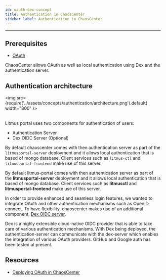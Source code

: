 ```yaml
---
id: oauth-dex-concept
title: Authentication in ChaosCenter
sidebar_label: Authentication in ChaosCenter
---
```


---

## Prerequisites

- [OAuth](https://oauth.net/specs/)

ChaosCenter allows OAuth as well as local authentication using Dex and the authentication server.


## Authentication architecture

<img src={require('../assets/concepts/authentication/architecture.png').default} width="800" /><br/><br/>


Litmus portal uses two components for authentication of users:

- Authentication Server
- Dex OIDC Server (Optional)


By default chaoscenter comes with then authentication server as part of the `litmusportal-server` deployment and it allows local authentication that is based of mongo database. Client services such as `litmus-ctl` and `litmusportal-frontend` make use of this server.

By default litmus-portal comes with then authentication server as part of the **litmusportal-server** deployment and it allows local authentication that is based of mongo database. Client services such as **litmusctl** and **litmusportal-frontend** make use of this server.


In order to provide enhanced and seamless login features, we wanted to integrate OAuth and other authentication mechanisms such as OpenID connect. To have flexibility, chaoscenter makes use of an additional component, [Dex OIDC server](https://dexidp.io/).

Dex is a highly extensible cloud-native OIDC provider that is able to take care of various authentication mechanisms. With Dex being deployed, the authentication-server can communicate with the dex-server which enables the integration of various OAuth providers. GitHub and Google auth has been tested at present.


## Resources

- [Deploying OAuth in ChaosCenter](../user-guides/chaoscenter-oauth-dex-installation.md)









